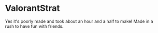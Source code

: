 # ValorantStrat
Yes it's poorly made and took about an hour and a half to make! Made in a rush to have fun with friends.
